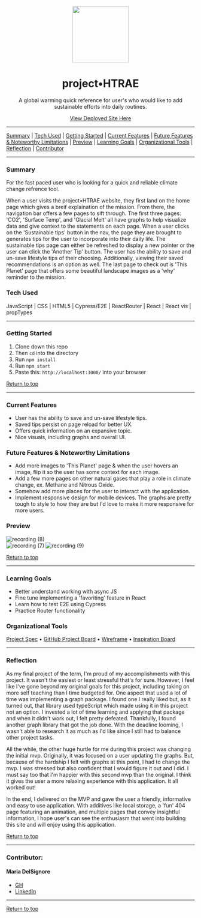 <div align="center"><img src="https://user-images.githubusercontent.com/76507607/134969664-c36d3ad7-ac69-4d7f-be39-c7ad8ae9fcc0.png" height="150px" width="150px"/><h1>project•HTRAE</h1>
<p>A global warming quick reference for user's who would like to add sustainable efforts into daily routines.</p>
<a href="https://project-htrae.vercel.app/">View Deployed Site Here</a>
</div>




---

[Summary](#summary) |
[Tech Used](#tech-used) |
[Getting Started](#getting-started) |
[Current Features](#current-features) |
[Future Features & Noteworthy Limitations](#future-features-&-noteworthy-limitations) |
[Preview](#preview) |
[Learning Goals](#learning-goals) |
[Organizational Tools](#organizational-tools) |
[Reflection](#reflection) |
[Contributor](#contributor) 
 
---

### Summary
For the fast paced user who is looking for a quick and reliable climate change refrence tool.  

When a user visits the project•HTRAE website, they first land on the home page which gives a breif explaination of the mission.  From there, the navigation bar offers a few pages to sift through.  The first three pages: 'CO2', 'Surface Temp', and 'Glacial Melt' all have graphs to help visualize data and give context to the statements on each page.  When a user clicks on the 'Sustainable tips' button in the nav, the page they are brought to generates tips for the user to incorporate into their daily life.  The sustainable tips page can either be refreshed to display a new pointer or the user can click the 'Another Tip' button.  The user has the ability to save and un-save lifestyle tips of their choosing.  Additionally, viewing their saved recommendations is an option as well.  The last page to check out is 'This Planet' page that offers some beautiful landscape images as a 'why' reminder to the mission.


 
### Tech Used
JavaScript | CSS | HTML5 | Cypress/E2E | ReactRouter | React | React vis | propTypes 

---
### Getting Started
1. Clone down this repo 
2. Then ```cd``` into the directory
3. Run ```npm install```
4. Run ```npm start```
5. Paste this: ```http://localhost:3000/``` into your browser


[Return to top](#top)

---
### Current Features
- User has the ability to save and un-save lifestyle tips.
- Saved tips persist on page reload for better UX.
- Offers quick information on an expansive topic.
- Nice visuals, including graphs and overall UI.


### Future Features & Noteworthy Limitations
- Add more images to 'This Planet' page & when the user hovers an image, flip it so the user has some context for each image. 
- Add a few more pages on other natural gases that play a role in climate change, ex. Methane and Nitrous Oxide.
- Somehow add more places for the user to interact with the application.
- Implement responsive design for mobile devices.  The graphs are pretty tough to style to how they are but I'd love to make it more responsive for more users.


### Preview
![recording (8)](https://user-images.githubusercontent.com/76507607/135017537-fc6a08da-91c2-4880-9cd5-f84828118e75.gif)<br>
![recording (7)](https://user-images.githubusercontent.com/76507607/135017206-5b99173e-e950-4055-8b5f-de46148dfa32.gif)
![recording (9)](https://user-images.githubusercontent.com/76507607/135019051-7ad5b623-f38e-417d-a227-c05169874a45.gif)



[Return to top](#top)

---
### Learning Goals
- Better understand working with async JS
- Fine tune implementing a 'favoriting' feature in React
- Learn how to test E2E using Cypress
- Practice Router functionality

### Organizational Tools
[Project Spec](https://frontend.turing.edu/projects/module-3/showcase.html) •
[GitHub Project Board](https://github.com/madhaus4/project-HTRAE/projects/1) •
[Wireframe](https://www.figma.com/file/hghcvSlU4fKwnRlZnaTXwc/showcase?node-id=0%3A1) •
[Inspiration Board](https://www.notion.so/Inspirations-0dc9dea1d13944178d575fd2ae5ad349)

---
### Reflection
As my final project of the term, I'm proud of my accomplishments with this project.  It wasn't the easiest or least stressful that's for sure.  However, I feel like I've gone beyond my original goals for this project, including taking on more self teaching than I time budgeted for.  One aspect that used a lot of time was implementing a graph package.  I found one I really liked but, as it turned out, that library used typeScript which made using it in this project not an option.  I invested a lot of time learning and applying that package and when it didn't work out, I felt pretty defeated.  Thankfully, I found another graph library that got the job done.  With the deadline looming, I wasn't able to research it as much as I'd like since I still had to balance other project tasks.  

All the while, the other huge hurtle for me during this project was changing the initial mvp.  Originally, it was focused on a user updating the graphs.  But, because of the hardship I felt with graphs at this point, I had to change the mvp.  I was stressed but also confident that I would figure it out and I did.  I must say too that I'm happier with this second mvp than the original.  I think it gives the user a more relaxing experience with this application. It all worked out! 

In the end, I delivered on the MVP and gave the user a friendly, informative and easy to use application.  With additives like local storage, a 'fun' 404 page featuring an animation, and multiple pages that convey insightful information, I hope user's can see the enthusiasm that went into building this site and will enjoy using this application.
<br>


[Return to top](#top)

---
### Contributor:
#### Maria DelSignore <br>
- [GH](https://github.com/madhaus4) <br>
- [LinkedIn](https://www.linkedin.com/in/mariadelsignore/)




---
[Return to top](#top)




